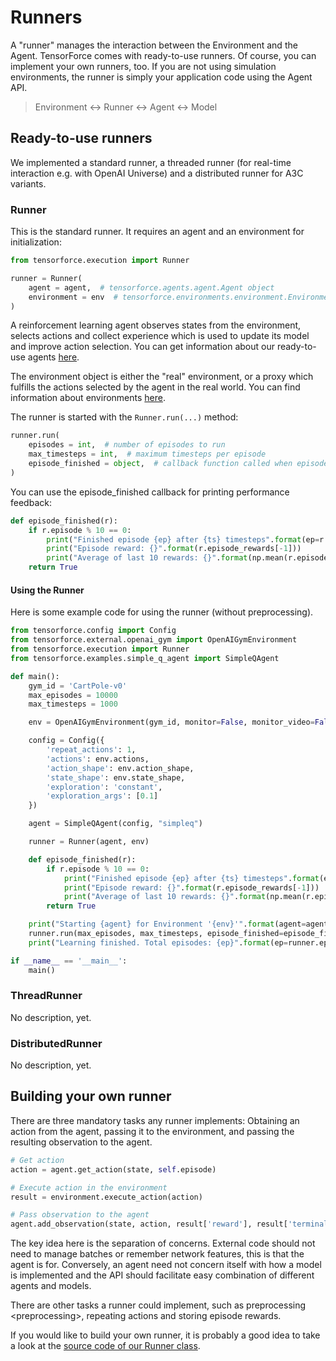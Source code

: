 Runners
=======

A "runner" manages the interaction between the Environment and the
Agent. TensorForce comes with ready-to-use runners. Of course, you can
implement your own runners, too. If you are not using simulation
environments, the runner is simply your application code using the Agent
API.

> Environment <-> Runner <-> Agent <-> Model

Ready-to-use runners
--------------------

We implemented a standard runner, a threaded runner (for real-time
interaction e.g. with OpenAI Universe) and a distributed runner for A3C
variants.

### Runner

This is the standard runner. It requires an agent and an environment for
initialization:

```python
from tensorforce.execution import Runner

runner = Runner(
    agent = agent,  # tensorforce.agents.agent.Agent object
    environment = env  # tensorforce.environments.environment.Environment object
)
```

A reinforcement learning agent observes states from the environment,
selects actions and collect experience which is used to update its model
and improve action selection. You can get information about our
ready-to-use agents [here](agents_models.md).

The environment object is either the "real" environment, or a proxy
which fulfills the actions selected by the agent in the real world. You
can find information about environments [here](environments.md).

The runner is started with the `Runner.run(...)` method:

```python
runner.run(
    episodes = int,  # number of episodes to run
    max_timesteps = int,  # maximum timesteps per episode
    episode_finished = object,  # callback function called when episode is finished
)
```

You can use the episode\_finished callback for printing performance
feedback:

```python
def episode_finished(r):
    if r.episode % 10 == 0:
        print("Finished episode {ep} after {ts} timesteps".format(ep=r.episode + 1, ts=r.timestep + 1))
        print("Episode reward: {}".format(r.episode_rewards[-1]))
        print("Average of last 10 rewards: {}".format(np.mean(r.episode_rewards[-10:])))
    return True
```

#### Using the Runner

Here is some example code for using the runner (without preprocessing).

```python
from tensorforce.config import Config
from tensorforce.external.openai_gym import OpenAIGymEnvironment
from tensorforce.execution import Runner
from tensorforce.examples.simple_q_agent import SimpleQAgent

def main():
    gym_id = 'CartPole-v0'
    max_episodes = 10000
    max_timesteps = 1000

    env = OpenAIGymEnvironment(gym_id, monitor=False, monitor_video=False)

    config = Config({
        'repeat_actions': 1,
        'actions': env.actions,
        'action_shape': env.action_shape,
        'state_shape': env.state_shape,
        'exploration': 'constant',
        'exploration_args': [0.1]
    })

    agent = SimpleQAgent(config, "simpleq")

    runner = Runner(agent, env)

    def episode_finished(r):
        if r.episode % 10 == 0:
            print("Finished episode {ep} after {ts} timesteps".format(ep=r.episode + 1, ts=r.timestep + 1))
            print("Episode reward: {}".format(r.episode_rewards[-1]))
            print("Average of last 10 rewards: {}".format(np.mean(r.episode_rewards[-10:])))
        return True

    print("Starting {agent} for Environment '{env}'".format(agent=agent, env=env))
    runner.run(max_episodes, max_timesteps, episode_finished=episode_finished)
    print("Learning finished. Total episodes: {ep}".format(ep=runner.episode + 1))

if __name__ == '__main__':
    main()
```

### ThreadRunner

No description, yet.

### DistributedRunner

No description, yet.

Building your own runner
------------------------

There are three mandatory tasks any runner implements: Obtaining an
action from the agent, passing it to the environment, and passing the
resulting observation to the agent.

```python
# Get action
action = agent.get_action(state, self.episode)

# Execute action in the environment
result = environment.execute_action(action)

# Pass observation to the agent
agent.add_observation(state, action, result['reward'], result['terminal_state'])
```

The key idea here is the separation of concerns. External code should
not need to manage batches or remember network features, this is that
the agent is for. Conversely, an agent need not concern itself with how
a model is implemented and the API should facilitate easy combination of
different agents and models.

There are other tasks a runner could implement, such as
preprocessing &lt;preprocessing&gt;, repeating actions and storing
episode rewards.

If you would like to build your own runner, it is probably a good idea
to take a look at the [source code of our Runner
class](https://github.com/reinforceio/tensorforce/blob/master/tensorforce/execution/runner.py).
